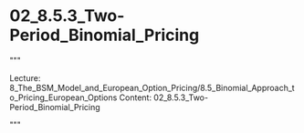 # 02_8.5.3_Two-Period_Binomial_Pricing

"""

Lecture: 8_The_BSM_Model_and_European_Option_Pricing/8.5_Binomial_Approach_to_Pricing_European_Options
Content: 02_8.5.3_Two-Period_Binomial_Pricing

"""

